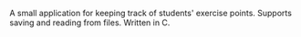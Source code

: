 A small application for keeping track of students' exercise points. Supports saving and reading from files. Written in C.
